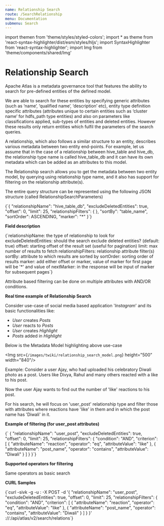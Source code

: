 ```yaml
---
name: Relationship Search
route: /SearchRelationship
menu: Documentation
submenu: Search
---
```


import  themen  from 'theme/styles/styled-colors';
import  * as theme  from 'react-syntax-highlighter/dist/esm/styles/hljs';
import SyntaxHighlighter from 'react-syntax-highlighter';
import Img from 'theme/components/shared/Img'

# Relationship Search

Apache Atlas is a metadata governance tool that features the ability to search for pre-defined entities of the defined model.

We are able to search for these entities by specifying generic attributes (such as ‘name’, ‘qualified name’, ‘description’ etc), entity type definition specific attributes (attributes unique to certain entities such as ‘cluster name’ for hdfs_path type entities) and also on parameters like classifications applied, sub-types of entities and deleted entities. However these results only return entities which fulfil the parameters of the search queries.

A relationship, which also follows a similar structure to an entity, describes various metadata between two entity end-points. For example, let us assume that in the case of a relationship between hive_table and hive_db, the relationship type name is called hive_table_db and it can have its own metadata which can be added as an attributes to this model.

The Relationship search allows you to get the metadata between two entity model, by querying using relationship type name, and it also has support for filtering on the relationship attribute(s).

The entire query structure can be represented using the following JSON structure (called RelationshipSearchParameters)

<SyntaxHighlighter wrapLines={true} language="json" style={theme.dark}>
{`{
  "relationshipName":       "hive_table_db",
  "excludeDeletedEntities": true,
  "offset":                 0,
  "limit":                  25,
  "relationshipFilters":    {  },
  "sortBy":                 "table_name",
  "sortOrder":              ASCENDING,
  "marker":                 "*"
}`}
</SyntaxHighlighter>

**Field description**

 <SyntaxHighlighter wrapLines={true} language="json" style={theme.dark}>
   {`relationshipName:       the type of relationship to look for
excludeDeletedEntities: should the search exclude deleted entities? (default: true)
offset:                 starting offset of the result set (useful for pagination)
limit:                  max number of results to fetch
relationshipFilters:    relationship attribute filter(s)
sortBy:                 attribute to which results are sorted by
sortOrder:              sorting order of results
marker:                 add either offset or marker, value of marker for first page will be '*'
                        and value of nextMarker: in the response will be input of marker for subsequent pages`}
</SyntaxHighlighter>

Attribute based filtering can be done on multiple attributes with AND/OR conditions.

**Real time example of Relationship Search**

Consider use-case of social media based application '*Instagram*' and its basic functionalities like:

* *User* creates *Posts*
* *User* reacts to *Posts*
* *User* creates *Highlight*
* *Posts* added in *Highlight*

Below is the Metadata Model highlighting above use-case

<Img src={`/images/twiki/relationship_search_model.png`} height="500" width="840"/>

Example:
Consider a user Ajay, who had uploaded his celebratory Diwali photo as a post. Users like Divya, Rahul and many others reacted with a like to his post.

Now the user Ajay wants to find out the number of 'like' reactions to his post.

For his search, he will focus on 'user_post' relationship type and filter those with attributes where reactions have 'like' in them and in which the post name has 'Diwali' in it.

**Example of filtering (for user_post attributes)**

<SyntaxHighlighter wrapLines={true} language="json" style={theme.dark}>
{`   {
     "relationshipName":       "user_post",
     "excludeDeletedEntities": true,
     "offset":                 0,
     "limit":                  25,
     "relationshipFilters": {
        "condition": "AND",
        "criterion": [
           {
              "attributeName":  "reaction",
              "operator":       "eq",
              "attributeValue": "like"
           },
           {
              "attributeName":  "post_name",
              "operator":       "contains",
              "attributeValue": "Diwali"
           }
        ]
     }
   }`}
</SyntaxHighlighter>

**Supported operators for filtering**

Same operators as basic search

**CURL Samples**

<SyntaxHighlighter wrapLines={true} language="shell" style={theme.dark}>
{`curl -sivk -g
    -u <user>:<password>
    -X POST
    -d '{
     "relationshipName":       "user_post",
     "excludeDeletedEntities": true,
     "offset":                 0,
     "limit":                  25,
     "relationshipFilters": {
        "condition": "AND",
        "criterion": [
           {
              "attributeName":  "reaction",
              "operator":       "eq",
              "attributeValue": "like"
           },
           {
              "attributeName":  "post_name",
              "operator":       "contains",
              "attributeValue": "Diwali"
           }
        ]
     }
   }'
    <protocol>://<atlas_host>:<atlas_port>/api/atlas/v2/search/relations`}
</SyntaxHighlighter>